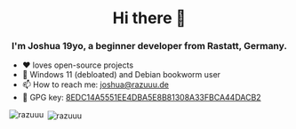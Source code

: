 <h1 align="center">Hi there 👋</h1>
<h3 align="center">I'm Joshua 19yo, a beginner developer from Rastatt, Germany.</h3>

- :heart: loves open-source projects
- :penguin: Windows 11 (debloated) and Debian bookworm user
- 📫 How to reach me: [joshua@razuuu.de](mailto:joshua@razuuu.de)
- :key: GPG key: [8EDC14A5551EE4DBA5E8B81308A33FBCA44DACB2](https://raw.githubusercontent.com/razuuu/razuuu/master/gpg.key)
<!-- - Here a my <a rel="me" href="https://www.razuuu.de">Contact options</a> -->

<p><img align="left" src="https://github-readme-stats.vercel.app/api/top-langs/?username=razuuu&layout=compact&hide_border=true&theme=dark" alt="razuuu" /></p>
<p>&nbsp;<img align="center" src="https://github-readme-stats.vercel.app/api?username=razuuu&show_icons=true&hide_border=true&theme=dark" alt="razuuu" /></p>
